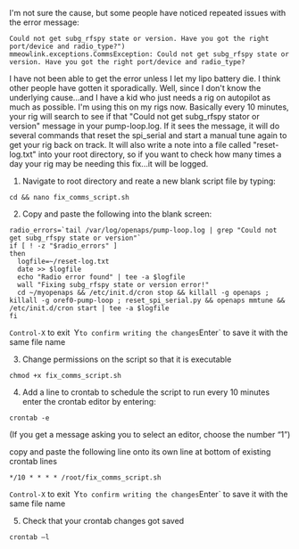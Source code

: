 I'm not sure the cause, but some people have noticed repeated issues with the error message:
```
Could not get subg_rfspy state or version. Have you got the right port/device and radio_type?")
mmeowlink.exceptions.CommsException: Could not get subg_rfspy state or version. Have you got the right port/device and radio_type?
```

I have not been able to get the error unless I let my lipo battery die.  I think other people have gotten it sporadically.  Well, since I don't know the underlying cause...and I have a kid who just needs a rig on autopilot as much as possible.  I'm using this on my rigs now.  Basically every 10 minutes, your rig will search to see if that "Could not get subg_rfspy stator or version" message in your pump-loop.log.  If it sees the message, it will do several commands that reset the spi_serial and start a manual tune again to get your rig back on track.  It will also write a note into a file called "reset-log.txt" into your root directory, so if you want to check how many times a day your rig may be needing this fix...it will be logged.

1. Navigate to root directory and reate a new blank script file by typing:

`cd && nano fix_comms_script.sh`

2. Copy and paste the following into the blank screen:

```
radio_errors=`tail /var/log/openaps/pump-loop.log | grep "Could not get subg_rfspy state or version"`
if [ ! -z "$radio_errors" ]
then
  logfile=~/reset-log.txt
  date >> $logfile
  echo "Radio error found" | tee -a $logfile
  wall "Fixing subg_rfspy state or version error!"
  cd ~/myopenaps && /etc/init.d/cron stop && killall -g openaps ; killall -g oref0-pump-loop ; reset_spi_serial.py && openaps mmtune && /etc/init.d/cron start | tee -a $logfile
fi
```

`Control-X` to exit`
`Y` to confirm writing the changes
`Enter` to save it with the same file name

3.  Change permissions on the script so that it is executable

`chmod +x fix_comms_script.sh`

4. Add a line to crontab to schedule the script to run every 10 minutes enter the crontab editor by entering:

`crontab -e`

(If you get a message asking you to select an editor, choose the number “1”)  

copy and paste the following line onto its own line at bottom of existing crontab lines

`*/10 * * * * /root/fix_comms_script.sh`

`Control-X` to exit`
`Y` to confirm writing the changes
`Enter` to save it with the same file name

5.  Check that your crontab changes got saved

`crontab –l`
